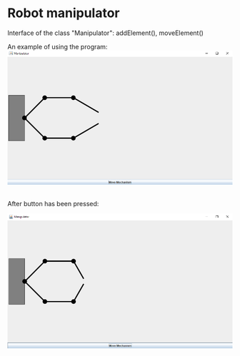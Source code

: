 # Robot manipulator
Interface of the class "Manipulator":
addElement(), moveElement()

An example of using the program:<br/>
![Program Example 1](/images/programExample1.png)<br/><br/>

After button has been pressed: 

![Program Example 2](/images/programExample2.png)<br/><br/>
